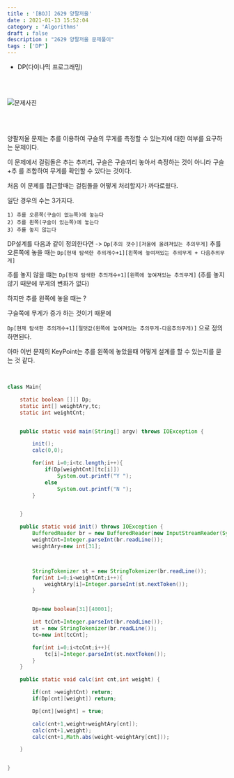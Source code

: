 ```yaml
---
title : '[BOJ] 2629 양팔저울'
date : 2021-01-13 15:52:04
category : 'Algorithms'
draft : false
description : "2629 양팔저울 문제풀이"
tags : ['DP']
---
```

* DP(다이나믹 프로그래밍)
<br/>
<br/>

![문제사진](https://user-images.githubusercontent.com/57346393/104416902-e6884b00-55b7-11eb-9c28-7e0cf62596e4.png)

<br/>
<br/>

양팔저울 문제는  추를 이용하여 구슬의 무게를 측정할 수 있는지에 대한 여부를 요구하는 문제이다.

이 문제에서 걸림돌은 추는 추끼리, 구슬은 구슬끼리 놓아서 측정하는 것이 아니라 구슬+추 를 조합하여 무게를 확인할 수 있다는 것이다.

처음  이 문제를 접근할때는 걸림돌을 어떻게 처리할지가 까다로웠다.

일단 경우의 수는 3가지다.

```
1) 추를 오른쪽(구슬이 없는쪽)에 놓는다
2) 추를 왼쪽(구슬이 있는쪽)에 놓는다
3) 추를 놓지 않는다
```

DP설계를 다음과 같이 정의한다면 ->  `Dp[추의 갯수][저울에 올려져있는 추의무게]`
추를  오른쪽에 놓을 때는
`Dp[현재 탐색한 추의개수+1][왼쪽에 놓여져있는 추의무게 + 다음추의무게]`

추를 놓지 않을 떄는
`Dp[현재 탐색한 추의개수+1][왼쪽에 놓여져있는 추의무게]` 
(추를 놓지 않기 때문에 무게의 변화가 없다)

하지만 추를 왼쪽에 놓을 때는 ?

구슬쪽에 무게가 증가 하는 것이기 때문에

`Dp[현재 탐색한 추의개수+1][절댓값(왼쪽에 놓여져있는 추의무게-다음추의무게)]` 으로 정의 하면된다.

아마 이번 문제의 KeyPoint는 추를 왼쪽에 놓았을때 어떻게 설계를 할 수 있는지를 묻는 것 같다.



<br/>


```java
class Main{

    static boolean [][] Dp;
    static int[] weightAry,tc;
    static int weightCnt;


    public static void main(String[] argv) throws IOException {

        init();
        calc(0,0);

        for(int i=0;i<tc.length;i++){
            if(Dp[weightCnt][tc[i]])
                System.out.printf("Y ");
            else
                System.out.printf("N ");
        }


    }

    public static void init() throws IOException {
        BufferedReader br = new BufferedReader(new InputStreamReader(System.in));
        weightCnt=Integer.parseInt(br.readLine());
        weightAry=new int[31];



        StringTokenizer st = new StringTokenizer(br.readLine());
        for(int i=0;i<weightCnt;i++){
            weightAry[i]=Integer.parseInt(st.nextToken());
        }


        Dp=new boolean[31][40001];

        int tcCnt=Integer.parseInt(br.readLine());
        st = new StringTokenizer(br.readLine());
        tc=new int[tcCnt];

        for(int i=0;i<tcCnt;i++){
            tc[i]=Integer.parseInt(st.nextToken());
        }
    }

    public static void calc(int cnt,int weight) {

        if(cnt >weightCnt) return;
        if(Dp[cnt][weight]) return;

        Dp[cnt][weight] = true;

        calc(cnt+1,weight+weightAry[cnt]);
        calc(cnt+1,weight);
        calc(cnt+1,Math.abs(weight-weightAry[cnt]));

    }


}
```
